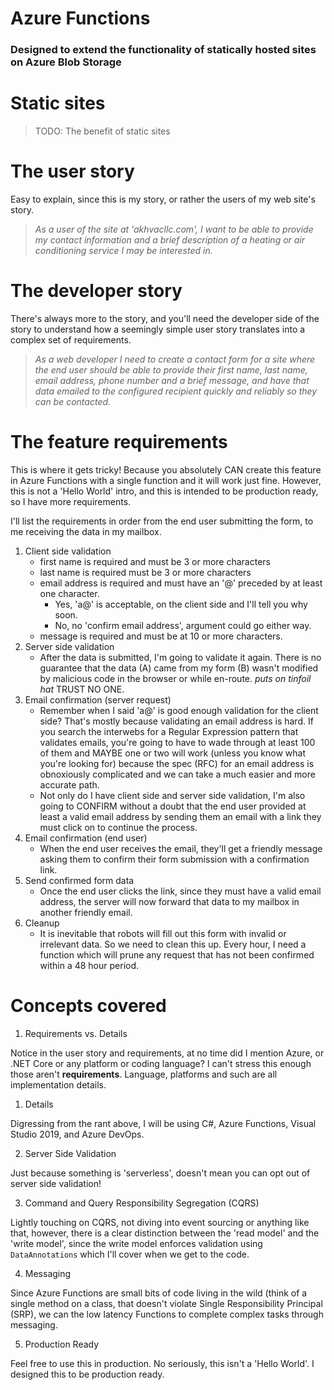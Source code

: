﻿# Azure Functions
### Designed to extend the functionality of statically hosted sites on Azure Blob Storage

# Static sites
> TODO: The benefit of static sites

# The user story
Easy to explain, since this is my story, or rather the users of my web site's story.

> *As a user of the site at 'akhvacllc.com', I want to be able to provide my contact information and a brief description of a heating or air conditioning service I may be interested in.*

# The developer story
There's always more to the story, and you'll need the developer side of the story to understand how a seemingly simple user story translates into a complex set of requirements.

> *As a web developer I need to create a contact form for a site where the end user should be able to provide their first name, last name, email address, phone number and a brief message, and have that data emailed to the configured recipient quickly and reliably so they can be contacted.*

# The feature requirements

This is where it gets tricky! Because you absolutely CAN create this feature in Azure Functions with a single function and it will work just fine. However, this is not a 'Hello World' intro, and this is intended to be production ready, so I have more requirements.

I'll list the requirements in order from the end user submitting the form, to me receiving the data in my mailbox.

1. Client side validation
    - first name is required and must be 3 or more characters
    - last name is required must be 3 or more characters
    - email address is required and must have an '@' preceded by at least one character.
      - Yes, 'a@' is acceptable, on the client side and I'll tell you why soon.
      - No, no 'confirm email address', argument could go either way.
    - message is required and must be at 10 or more characters.
2. Server side validation
    - After the data is submitted, I'm going to validate it again. There is no guarantee that the data (A) came from my form (B) wasn't modified by malicious code in the browser or while en-route. *puts on tinfoil hat* TRUST NO ONE. 
3. Email confirmation (server request)
    - Remember when I said 'a@' is good enough validation for the client side? That's mostly because validating an email address is hard.  If you search the interwebs for a Regular Expression pattern that validates emails, you're going to have to wade through at least 100 of them and MAYBE one or two will work (unless you know what you're looking for) because the spec (RFC) for an email address is obnoxiously complicated and we can take a much easier and more accurate path.
    - Not only do I have client side and server side validation, I'm also going to CONFIRM without a doubt that the end user provided at least a valid email address by sending them an email with a link they must click on to continue the process.
4. Email confirmation (end user)
    - When the end user receives the email, they'll get a friendly message asking them to confirm their form submission with a confirmation link.
5. Send confirmed form data
    - Once the end user clicks the link, since they must have a valid email address, the server will now forward that data to my mailbox in another friendly email.
6. Cleanup
    - It is inevitable that robots will fill out this form with invalid or irrelevant data. So we need to clean this up.  Every hour, I need a function which will prune any request that has not been confirmed within a 48 hour period.

# Concepts covered
1. Requirements vs. Details

Notice in the user story and requirements, at no time did I mention Azure, or .NET Core or any platform or coding language?  I can't stress this enough those aren't **requirements**. Language, platforms and such are all implementation details.

1. Details

Digressing from the rant above, I will be using C#, Azure Functions, Visual Studio 2019, and Azure DevOps.

2. Server Side Validation

Just because something is 'serverless', doesn't mean you can opt out of server side validation! 

3. Command and Query Responsibility Segregation (CQRS)

Lightly touching on CQRS, not diving into event sourcing or anything like that, however, there is a clear distinction between the 'read model' and the 'write model', since the write model enforces validation using `DataAnnotations` which I'll cover when we get to the code.

4. Messaging

Since Azure Functions are small bits of code living in the wild (think of a single method on a class, that doesn't violate Single Responsibility Principal (SRP), we can the low latency Functions to complete complex tasks through messaging.

5. Production Ready

Feel free to use this in production. No seriously, this isn't a 'Hello World'. I designed this to be production ready.


    
    
    